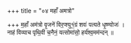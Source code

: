 +++
title = "०४ महाँ अमत्रो"

+++
म॒हाँ अम॑त्रो वृ॒जने॑ विर॒प्श्यु१॒॑ग्रं शवः॑ पत्यते धृ॒ष्ण्वोजः॑ ।  
नाह॑ विव्याच पृथि॒वी च॒नैनं॒ यत्सोमा॑सो॒ हर्य॑श्व॒मम॑न्दन् ॥